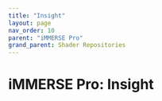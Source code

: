 ```yaml
---
title: "Insight"
layout: page
nav_order: 10
parent: "iMMERSE Pro"
grand_parent: Shader Repositories
---
```


# iMMERSE Pro: Insight

